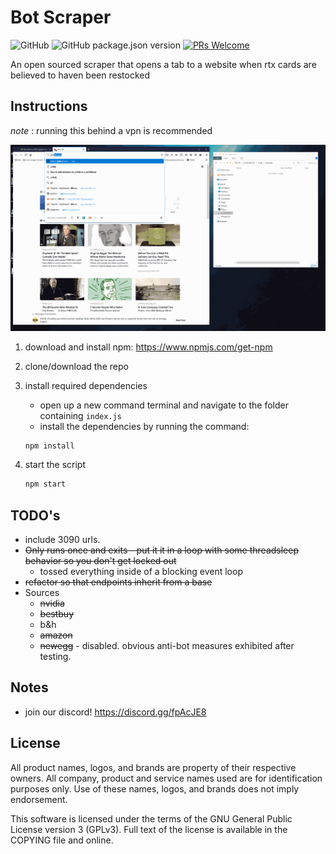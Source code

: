 # Bot Scraper

![GitHub](https://img.shields.io/github/license/paxprose/bot_scraper?style=flat-square)
![GitHub package.json version](https://img.shields.io/github/package-json/v/paxprose/bot_scraper?style=flat-square)
[![PRs Welcome](https://img.shields.io/badge/PRs-welcome-brightgreen.svg?style=flat-square)](http://makeapullrequest.com)

An open sourced scraper that opens a tab to a website when rtx cards are believed to haven been restocked

## Instructions

_note_ : running this behind a vpn is recommended

![visual instructions](./assets/howto.gif)

1. download and install npm: <https://www.npmjs.com/get-npm>

2. clone/download the repo

3. install required dependencies
    - open up a new command terminal and navigate to the folder containing ```index.js```
    - install the dependencies by running the command:

    ```sh
    npm install
    ```

4. start the script

    ```sh
    npm start
    ```

## TODO's

- include 3090 urls.
- ~~Only runs once and exits - put it it in a loop with some threadsleep behavior so you don't get locked out~~
  - tossed everything inside of a blocking event loop
- ~~refactor so that endpoints inherit from a base~~
- Sources
  - ~~nvidia~~
  - ~~bestbuy~~
  - b&h
  - ~~amazon~~
  - ~~newegg~~ - disabled. obvious anti-bot measures exhibited after testing.

## Notes

- join our discord! <https://discord.gg/fpAcJE8>

## License

All product names, logos, and brands are property of their respective owners. All company, product and service names
used are for identification purposes only. Use of these names, logos, and brands does not imply endorsement.

This software is licensed under the terms of the GNU General Public License version 3 (GPLv3).
Full text of the license is available in the COPYING file and online.
